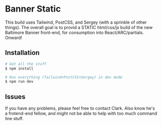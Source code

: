 # Banner Static

This build uses Tailwind, PostCSS, and Sergey (with a sprinkle of other things). The overall goal is to provid a STATIC html/css/js build of the new Baltimore Banner front-end, for consumption into React/ARC/partials. Onward!

## Installation

```bash
# Get all the stuff
$ npm install

# Run everything (Tailwind+PostCSS+Sergey) in dev mode
$ npm run dev
```

## Issues

If you have any problems, please feel free to contact Clark. Also know he's a frotend-end fellow, and might not be able to help with too much command line stuff.
